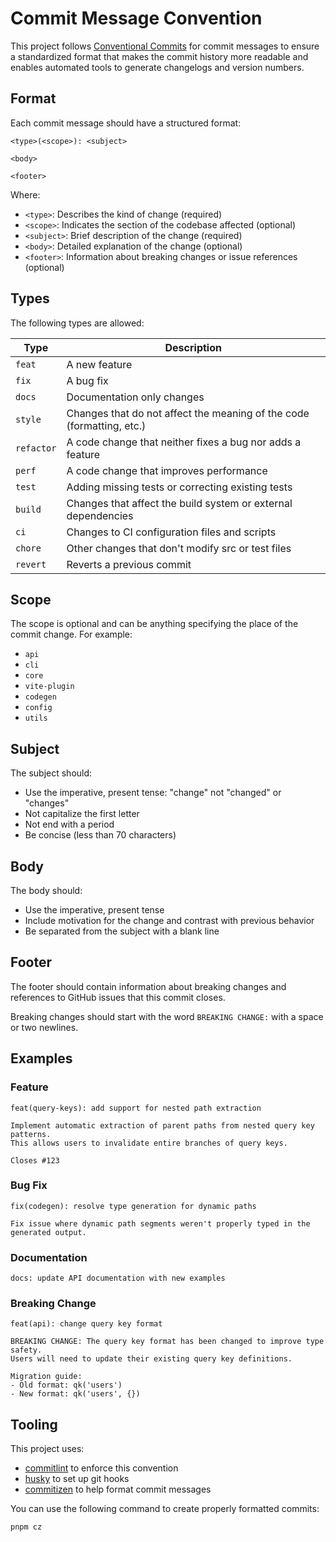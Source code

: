 # Commit Message Convention

This project follows [Conventional Commits](https://www.conventionalcommits.org/) for commit messages to ensure a standardized format that makes the commit history more readable and enables automated tools to generate changelogs and version numbers.

## Format

Each commit message should have a structured format:

```
<type>(<scope>): <subject>

<body>

<footer>
```

Where:
- `<type>`: Describes the kind of change (required)
- `<scope>`: Indicates the section of the codebase affected (optional)
- `<subject>`: Brief description of the change (required)
- `<body>`: Detailed explanation of the change (optional)
- `<footer>`: Information about breaking changes or issue references (optional)

## Types

The following types are allowed:

| Type | Description |
|------|-------------|
| `feat` | A new feature |
| `fix` | A bug fix |
| `docs` | Documentation only changes |
| `style` | Changes that do not affect the meaning of the code (formatting, etc.) |
| `refactor` | A code change that neither fixes a bug nor adds a feature |
| `perf` | A code change that improves performance |
| `test` | Adding missing tests or correcting existing tests |
| `build` | Changes that affect the build system or external dependencies |
| `ci` | Changes to CI configuration files and scripts |
| `chore` | Other changes that don't modify src or test files |
| `revert` | Reverts a previous commit |

## Scope

The scope is optional and can be anything specifying the place of the commit change. For example:
- `api`
- `cli`
- `core`
- `vite-plugin`
- `codegen`
- `config`
- `utils`

## Subject

The subject should:
- Use the imperative, present tense: "change" not "changed" or "changes"
- Not capitalize the first letter
- Not end with a period
- Be concise (less than 70 characters)

## Body

The body should:
- Use the imperative, present tense
- Include motivation for the change and contrast with previous behavior
- Be separated from the subject with a blank line

## Footer

The footer should contain information about breaking changes and references to GitHub issues that this commit closes.

Breaking changes should start with the word `BREAKING CHANGE:` with a space or two newlines.

## Examples

### Feature
```
feat(query-keys): add support for nested path extraction

Implement automatic extraction of parent paths from nested query key patterns.
This allows users to invalidate entire branches of query keys.

Closes #123
```

### Bug Fix
```
fix(codegen): resolve type generation for dynamic paths

Fix issue where dynamic path segments weren't properly typed in the generated output.
```

### Documentation
```
docs: update API documentation with new examples
```

### Breaking Change
```
feat(api): change query key format

BREAKING CHANGE: The query key format has been changed to improve type safety.
Users will need to update their existing query key definitions.

Migration guide:
- Old format: qk('users')
- New format: qk('users', {})
```

## Tooling

This project uses:
- [commitlint](https://commitlint.js.org/) to enforce this convention
- [husky](https://typicode.github.io/husky/) to set up git hooks
- [commitizen](http://commitizen.github.io/cz-cli/) to help format commit messages

You can use the following command to create properly formatted commits:

```bash
pnpm cz
```
